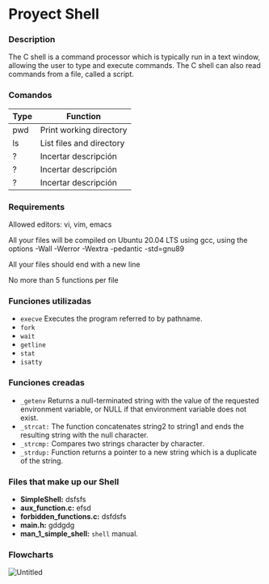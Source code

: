 # Proyect Shell

### Description
The C shell is a command processor which is typically run in a text window, allowing the user to type and execute commands. The C shell can also read commands from a file, called a script.

### Comandos

| Type | Function |
| --- | --- |
| pwd | Print working directory |
| ls | List files and directory |
| ? | Incertar descripción |
| ? | Incertar descripción |
| ? | Incertar descripción |

### Requirements
Allowed editors: vi, vim, emacs

All your files will be compiled on Ubuntu 20.04 LTS using gcc, using the options -Wall -Werror -Wextra -pedantic -std=gnu89

All your files should end with a new line

No more than 5 functions per file

### Funciones utilizadas
- ``execve`` Executes the program referred to by pathname.
- ``fork``
- ``wait``
- ``getline``
- ``stat``
- ``isatty``

### Funciones creadas
- ``_getenv`` Returns a null-terminated string with the value of the requested environment variable, or NULL if that environment variable does not exist.
- ``_strcat:`` The function concatenates string2 to string1 and ends the resulting string with the null character.
- ``_strcmp:`` Compares two strings character by character.
- ``_strdup:`` Function returns a pointer to a new string which is a duplicate of the string.

### Files that make up our Shell
- **SimpleShell:** dsfsfs
- **aux_function.c:** efsd
- **forbidden_functions.c:** dsfdsfs
- **main.h:** gddgdg
- **man_1_simple_shell:** ``shell`` manual.

### Flowcharts
![Untitled](https://user-images.githubusercontent.com/44532670/207222293-7af67bce-0a65-478b-9c9f-3271d0d53808.jpg)
